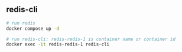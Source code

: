 ## redis-cli
```bash
# run redis
docker compose up -d

# run redis-cli: redis-redis-1 is container name or container id
docker exec -it redis-redis-1 redis-cli
```
